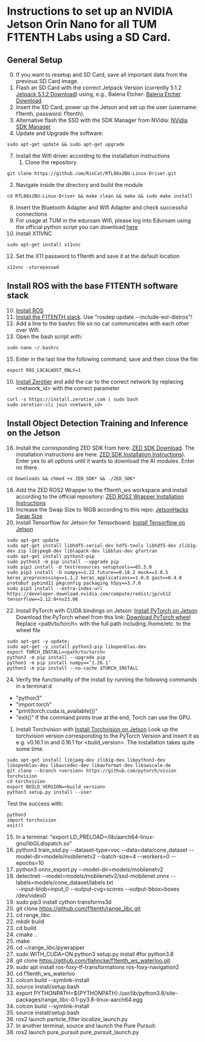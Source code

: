 # Instructions to set up an NVIDIA Jetson Orin Nano for all TUM F1TENTH Labs using a SD Card.
## General Setup
0. If you want to resetup and SD Card, save all important data from the previous SD Card image.
1. Flash an SD Card with the correct Jetpack Version (currently 5.1.2 [Jetpack 5.1.2 Download](https://developer.nvidia.com/embedded/jetpack-sdk-512)) using, e.g., Balena Etcher: [Balena Etcher Download](https://etcher.balena.io).
2. Insert the SD Card, power up the Jetson and set up the user (username: f1tenth, password: f1tenth).
3. Alternative flash the SSD with the SDK Manager from NVidia: [NVidia SDK Manager](https://developer.nvidia.com/sdk-manager)
4. Update and Upgrade the software:
```
sudo apt-get update && sudo apt-get upgrade
```
7. Install the Wifi driver according to the installation instructions
   1. Clone the repository
```
git clone https://github.com/RinCat/RTL88x2BU-Linux-Driver.git
```
   2. Navigate inside the directory and build the module
```
cd RTL88x2BU-Linux-Driver && make clean && make && sudo make install
```
8. Insert the Bluetooth Adapter and Wifi Adapter and check successful connections
9. For usage at TUM in the eduroam Wifi, please log into Eduroam using the official python script you can download [here](https://cat.eduroam.org)
11. Install X11VNC
```
sudo apt-get install x11vnc
```
12. Set the X11 password to f1tenth and save it at the default location
```
x11vnc -storepasswd
```



## Install ROS with the base F1TENTH software stack
10. [Install ROS](https://docs.ros.org/en/foxy/Installation.html)
11. [Install the F1TENTH stack](https://f1tenth.readthedocs.io/en/foxy_test/getting_started/firmware/drive_workspace.html#doc-drive-workspace). Use "rosdep update --include-eol-distros"!
13. Add a line to the bashrc file so no car communicates with each other over Wifi.
14. Open the bash script with:
```
sudo nano ~/.bashrc
```
15. Enter in the last line the following command, save and then close the file
```
export ROS_LOCALHOST_ONLY=1
```
10. [Install Zerotier](https://www.zerotier.com/download/) and add the car to the correct network by replacing <network_id> with the correct parameter
```
curl -s https://install.zerotier.com | sudo bash
sudo zerotier-cli join <network_id>
```

## Install Object Detection Training and Inference on the Jetson
16. Install the corresponding ZED SDK from here: [ZED SDK Download](https://www.stereolabs.com/developers/release). The installation instructions are here: [ZED SDK Installation Instructions](https://www.stereolabs.com/docs/installation/jetson)). Enter yes to all options until it wants to download the AI modules. Enter no there.
```
cd Downloads && chmod +x ZED_SDK* && ./ZED_SDK*
```
18. Add the ZED ROS2 Wrapper to the f1tenth_ws workspace and install according to the official repository: [ZED ROS2 Wrapper Installation Instructions](https://github.com/stereolabs/zed-ros2-wrapper)
19. Increase the Swap Size to 16GB according to this repo: [JetsonHacks Swap Size](https://github.com/JetsonHacksNano/resizeSwapMemory "JetsonHacks Swap Size")
20. Install Tensorflow for Jetson for Tensorboard: [Install Tensorflow on Jetson](https://docs.nvidia.com/deeplearning/frameworks/install-tf-jetson-platform/index.html "Install Tensorflow on Jetson")
```
sudo apt-get update
sudo apt-get install libhdf5-serial-dev hdf5-tools libhdf5-dev zlib1g-dev zip libjpeg8-dev liblapack-dev libblas-dev gfortran
sudo apt-get install python3-pip
sudo python3 -m pip install --upgrade pip
sudo pip3 install -U testresources setuptools==65.5.0
sudo pip3 install -U numpy==1.22 future==0.18.2 mock==3.0.5 keras_preprocessing==1.1.2 keras_applications==1.0.8 gast==0.4.0 protobuf pybind11 pkgconfig packaging h5py==3.7.0
sudo pip3 install --extra-index-url https://developer.download.nvidia.com/compute/redist/jp/v512 tensorflow==2.12.0+nv23.06
```
22. Install PyTorch with CUDA bindings on Jetson: [Install PyTorch on Jetson](https://docs.nvidia.com/deeplearning/frameworks/install-pytorch-jetson-platform/index.html "Install PyTorch on Jetson")
Download the PyTorch wheel from this link: [Download PyTorch wheel](https://forums.developer.nvidia.com/t/pytorch-for-jetson/72048)
Replace <path/to/torch> with the full path including /home/etc. to the wheel file
```
sudo apt-get -y update;
sudo apt-get -y install python3-pip libopenblas-dev
export TORCH_INSTALL=<path/to/torch>
python3 -m pip install --upgrade pip
python3 -m pip install numpy==’1.26.1’
python3 -m pip install --no-cache $TORCH_INSTALL
```
24. Verify the functionality of the install by running the following commands in a terminal:d
- "python3"
- "import torch"
- "print(torch.cuda.is_available())"
- "exit()"
If the command prints true at the end, Torch can use the GPU.
1. Install Torchvision with [Install Torchvision on Jetson](https://forums.developer.nvidia.com/t/pytorch-for-jetson/72048)
Look up the torchvision version corresponding to the PyTorch Version
and insert it as e.g. v0.16.1 in <version> and 0.16.1 for <build_version>. The installation takes quite some time.
```
sudo apt-get install libjpeg-dev zlib1g-dev libpython3-dev libopenblas-dev libavcodec-dev libavformat-dev libswscale-de
git clone --branch <version> https://github.com/pytorch/vision torchvision
cd torchvision
export BUILD_VERSION=<build_version>
python3 setup.py install --user
```
Test the success with:
```
python3
import torchvision
exit()
```
15. In a terminal: "export LD_PRELOAD=/lib/aarch64-linux-gnu/libGLdispatch.so"
16. python3 train_ssd.py --dataset-type=voc --data=data/cone_dataset --model-dir=models/mobilenetv2 --batch-size=4 --workers=0 --epochs=10
17. python3 onnx_export.py --model-dir=models/mobilenetv2
18. detectnet --model=models/mobilenetv2/ssd-mobilenet.onnx --labels=models/cone_dataset/labels.txt \
          --input-blob=input_0 --output-cvg=scores --output-bbox=boxes \
            /dev/video0
19. sudo pip3 install cython transforms3d
20. git clone https://github.com/f1tenth/range_libc.git
21. cd range_libc
22. mkdir build
23. cd build
24. cmake ..
25. make
25. cd ~/range_libc/pywrapper
26. sudo WITH_CUDA=ON python3 setup.py install #for python3.8
27. git clone https://github.com/fjahncke/f1tenth_ws_waterloo.git
28. sudo apt install ros-foxy-tf-transformations ros-foxy-navigation2
29. cd f1tenth_ws_waterloo
30. colcon build --symlink-install
31. source install/setup.bash
32. export PYTHONPATH=${PYTHONPATH}:/usr/lib/python3.8/site-packages/range_libc-0.1-py3.8-linux-aarch64.egg
33. colcon build --symlink-install
34. source install/setup.bash
35. ros2 launch particle_filter localize_launch.py
36. In another terminal, source and launch the Pure Pursuit:
37. ros2 launch pure_pursuit pure_pursuit_launch.py
